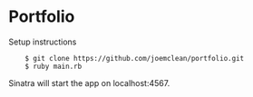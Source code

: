 Portfolio
=========

Setup instructions

        $ git clone https://github.com/joemclean/portfolio.git
        $ ruby main.rb

Sinatra will start the app on localhost:4567.
